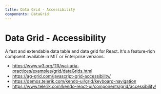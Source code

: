 ```yaml
---
title: Data Grid - Accessibility
components: DataGrid
---
```


# Data Grid - Accessibility

<p class="description">A fast and extendable data table and data grid for React. It's a feature-rich compoent available in MIT or Enterprise versions.</p>

- https://www.w3.org/TR/wai-aria-practices/examples/grid/dataGrids.html
- https://ag-grid.com/javascript-grid-accessibility/
- https://demos.telerik.com/kendo-ui/grid/keyboard-navigation
- https://www.telerik.com/kendo-react-ui/components/grid/accessibility/
